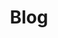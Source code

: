 ---
layout: blog-layout
title: Blog
permalink: /blog/czech-summer-2024/
directory: /blog/czech-summer-2024/
layout: blog-list
---